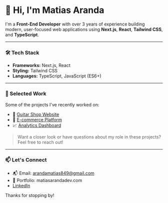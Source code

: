 # 👋 Hi, I'm Matias Aranda

I'm a **Front-End Developer** with over 3 years of experience building modern, user-focused web applications using **Next.js**, **React**, **Tailwind CSS**, and **TypeScript**.

---

### 🛠 Tech Stack
- **Frameworks:** Next.js, React
- **Styling:** Tailwind CSS
- **Languages:** TypeScript, JavaScript (ES6+)

---

### 🧩 Selected Work

Some of the projects I've recently worked on:

- 🎸 [Guitar Shop Website](https://example.com)
- 🛒 [E-commerce Platform](https://example.com)
- 📈 [Analytics Dashboard](https://example.com)

> Want a closer look or have questions about my role in these projects? Feel free to reach out!

---

### 📫 Let's Connect
- 📬 Email: arandamatias849@gmail.com
- 💼 Portfolio: matiasarandadev.com
- [LinkedIn](https://www.linkedin.com/in/matias-aranda/)

Thanks for stopping by!
